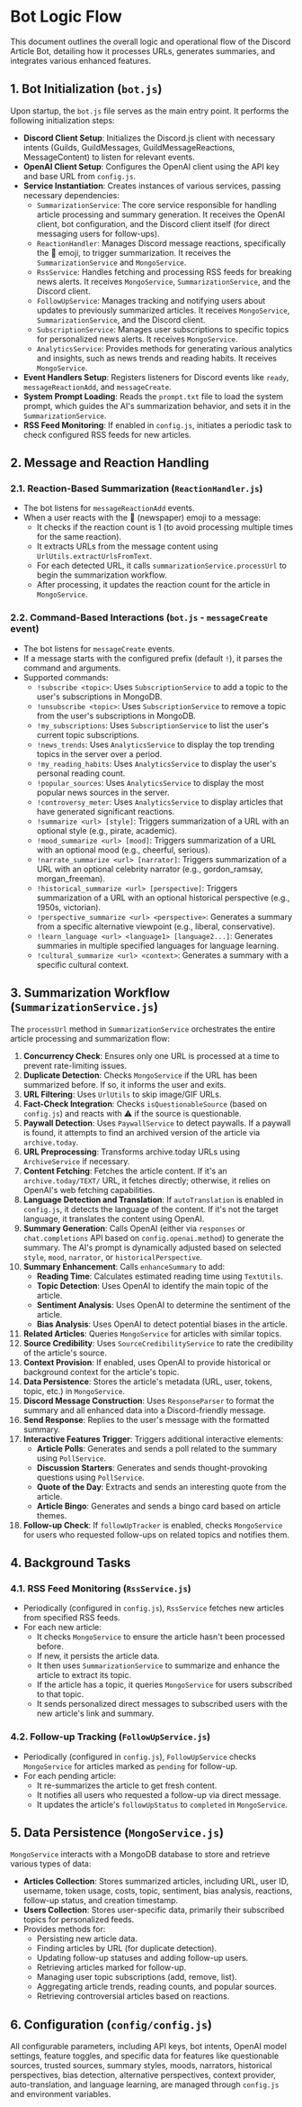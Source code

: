 # Bot Logic Flow

This document outlines the overall logic and operational flow of the Discord Article Bot, detailing how it processes URLs, generates summaries, and integrates various enhanced features.

## 1. Bot Initialization (`bot.js`)

Upon startup, the `bot.js` file serves as the main entry point. It performs the following initialization steps:

- **Discord Client Setup**: Initializes the Discord.js client with necessary intents (Guilds, GuildMessages, GuildMessageReactions, MessageContent) to listen for relevant events.
- **OpenAI Client Setup**: Configures the OpenAI client using the API key and base URL from `config.js`.
- **Service Instantiation**: Creates instances of various services, passing necessary dependencies:
    - `SummarizationService`: The core service responsible for handling article processing and summary generation. It receives the OpenAI client, bot configuration, and the Discord client itself (for direct messaging users for follow-ups).
    - `ReactionHandler`: Manages Discord message reactions, specifically the 📰 emoji, to trigger summarization. It receives the `SummarizationService` and `MongoService`.
    - `RssService`: Handles fetching and processing RSS feeds for breaking news alerts. It receives `MongoService`, `SummarizationService`, and the Discord client.
    - `FollowUpService`: Manages tracking and notifying users about updates to previously summarized articles. It receives `MongoService`, `SummarizationService`, and the Discord client.
    - `SubscriptionService`: Manages user subscriptions to specific topics for personalized news alerts. It receives `MongoService`.
    - `AnalyticsService`: Provides methods for generating various analytics and insights, such as news trends and reading habits. It receives `MongoService`.
- **Event Handlers Setup**: Registers listeners for Discord events like `ready`, `messageReactionAdd`, and `messageCreate`.
- **System Prompt Loading**: Reads the `prompt.txt` file to load the system prompt, which guides the AI's summarization behavior, and sets it in the `SummarizationService`.
- **RSS Feed Monitoring**: If enabled in `config.js`, initiates a periodic task to check configured RSS feeds for new articles.

## 2. Message and Reaction Handling

### 2.1. Reaction-Based Summarization (`ReactionHandler.js`)

- The bot listens for `messageReactionAdd` events.
- When a user reacts with the 📰 (newspaper) emoji to a message:
    - It checks if the reaction count is 1 (to avoid processing multiple times for the same reaction).
    - It extracts URLs from the message content using `UrlUtils.extractUrlsFromText`.
    - For each detected URL, it calls `summarizationService.processUrl` to begin the summarization workflow.
    - After processing, it updates the reaction count for the article in `MongoService`.

### 2.2. Command-Based Interactions (`bot.js` - `messageCreate` event)

- The bot listens for `messageCreate` events.
- If a message starts with the configured prefix (default `!`), it parses the command and arguments.
- Supported commands:
    - `!subscribe <topic>`: Uses `SubscriptionService` to add a topic to the user's subscriptions in MongoDB.
    - `!unsubscribe <topic>`: Uses `SubscriptionService` to remove a topic from the user's subscriptions in MongoDB.
    - `!my_subscriptions`: Uses `SubscriptionService` to list the user's current topic subscriptions.
    - `!news_trends`: Uses `AnalyticsService` to display the top trending topics in the server over a period.
    - `!my_reading_habits`: Uses `AnalyticsService` to display the user's personal reading count.
    - `!popular_sources`: Uses `AnalyticsService` to display the most popular news sources in the server.
    - `!controversy_meter`: Uses `AnalyticsService` to display articles that have generated significant reactions.
    - `!summarize <url> [style]`: Triggers summarization of a URL with an optional style (e.g., pirate, academic).
    - `!mood_summarize <url> [mood]`: Triggers summarization of a URL with an optional mood (e.g., cheerful, serious).
    - `!narrate_summarize <url> [narrator]`: Triggers summarization of a URL with an optional celebrity narrator (e.g., gordon_ramsay, morgan_freeman).
    - `!historical_summarize <url> [perspective]`: Triggers summarization of a URL with an optional historical perspective (e.g., 1950s, victorian).
    - `!perspective_summarize <url> <perspective>`: Generates a summary from a specific alternative viewpoint (e.g., liberal, conservative).
    - `!learn_language <url> <language1> [language2...]`: Generates summaries in multiple specified languages for language learning.
    - `!cultural_summarize <url> <context>`: Generates a summary with a specific cultural context.

## 3. Summarization Workflow (`SummarizationService.js`)

The `processUrl` method in `SummarizationService` orchestrates the entire article processing and summarization flow:

1.  **Concurrency Check**: Ensures only one URL is processed at a time to prevent rate-limiting issues.
2.  **Duplicate Detection**: Checks `MongoService` if the URL has been summarized before. If so, it informs the user and exits.
3.  **URL Filtering**: Uses `UrlUtils` to skip image/GIF URLs.
4.  **Fact-Check Integration**: Checks `isQuestionableSource` (based on `config.js`) and reacts with ⚠️ if the source is questionable.
5.  **Paywall Detection**: Uses `PaywallService` to detect paywalls. If a paywall is found, it attempts to find an archived version of the article via `archive.today`.
6.  **URL Preprocessing**: Transforms archive.today URLs using `ArchiveService` if necessary.
7.  **Content Fetching**: Fetches the article content. If it's an `archive.today/TEXT/` URL, it fetches directly; otherwise, it relies on OpenAI's web fetching capabilities.
8.  **Language Detection and Translation**: If `autoTranslation` is enabled in `config.js`, it detects the language of the content. If it's not the target language, it translates the content using OpenAI.
9.  **Summary Generation**: Calls OpenAI (either via `responses` or `chat.completions` API based on `config.openai.method`) to generate the summary. The AI's prompt is dynamically adjusted based on selected `style`, `mood`, `narrator`, or `historicalPerspective`.
10. **Summary Enhancement**: Calls `enhanceSummary` to add:
    - **Reading Time**: Calculates estimated reading time using `TextUtils`.
    - **Topic Detection**: Uses OpenAI to identify the main topic of the article.
    - **Sentiment Analysis**: Uses OpenAI to determine the sentiment of the article.
    - **Bias Analysis**: Uses OpenAI to detect potential biases in the article.
11. **Related Articles**: Queries `MongoService` for articles with similar topics.
12. **Source Credibility**: Uses `SourceCredibilityService` to rate the credibility of the article's source.
13. **Context Provision**: If enabled, uses OpenAI to provide historical or background context for the article's topic.
14. **Data Persistence**: Stores the article's metadata (URL, user, tokens, topic, etc.) in `MongoService`.
15. **Discord Message Construction**: Uses `ResponseParser` to format the summary and all enhanced data into a Discord-friendly message.
16. **Send Response**: Replies to the user's message with the formatted summary.
17. **Interactive Features Trigger**: Triggers additional interactive elements:
    - **Article Polls**: Generates and sends a poll related to the summary using `PollService`.
    - **Discussion Starters**: Generates and sends thought-provoking questions using `PollService`.
    - **Quote of the Day**: Extracts and sends an interesting quote from the article.
    - **Article Bingo**: Generates and sends a bingo card based on article themes.
18. **Follow-up Check**: If `followUpTracker` is enabled, checks `MongoService` for users who requested follow-ups on related topics and notifies them.

## 4. Background Tasks

### 4.1. RSS Feed Monitoring (`RssService.js`)

- Periodically (configured in `config.js`), `RssService` fetches new articles from specified RSS feeds.
- For each new article:
    - It checks `MongoService` to ensure the article hasn't been processed before.
    - If new, it persists the article data.
    - It then uses `SummarizationService` to summarize and enhance the article to extract its topic.
    - If the article has a topic, it queries `MongoService` for users subscribed to that topic.
    - It sends personalized direct messages to subscribed users with the new article's link and summary.

### 4.2. Follow-up Tracking (`FollowUpService.js`)

- Periodically (configured in `config.js`), `FollowUpService` checks `MongoService` for articles marked as `pending` for follow-up.
- For each pending article:
    - It re-summarizes the article to get fresh content.
    - It notifies all users who requested a follow-up via direct message.
    - It updates the article's `followUpStatus` to `completed` in `MongoService`.

## 5. Data Persistence (`MongoService.js`)

`MongoService` interacts with a MongoDB database to store and retrieve various types of data:

- **Articles Collection**: Stores summarized articles, including URL, user ID, username, token usage, costs, topic, sentiment, bias analysis, reactions, follow-up status, and creation timestamp.
- **Users Collection**: Stores user-specific data, primarily their subscribed topics for personalized feeds.
- Provides methods for:
    - Persisting new article data.
    - Finding articles by URL (for duplicate detection).
    - Updating follow-up statuses and adding follow-up users.
    - Retrieving articles marked for follow-up.
    - Managing user topic subscriptions (add, remove, list).
    - Aggregating article trends, reading counts, and popular sources.
    - Retrieving controversial articles based on reactions.

## 6. Configuration (`config/config.js`)

All configurable parameters, including API keys, bot intents, OpenAI model settings, feature toggles, and specific data for features like questionable sources, trusted sources, summary styles, moods, narrators, historical perspectives, bias detection, alternative perspectives, context provider, auto-translation, and language learning, are managed through `config.js` and environment variables.
